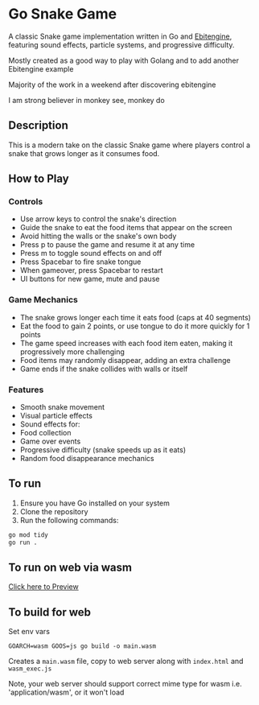 # Go Snake Game

A classic Snake game implementation written in Go and [Ebitengine](https://ebitengine.org/), featuring sound effects, particle systems, and progressive difficulty.

Mostly created as a good way to play with Golang and to add another Ebitengine example

Majority of the work in a weekend after discovering ebitengine

I am strong believer in monkey see, monkey do

## Description

This is a modern take on the classic Snake game where players control a snake that grows longer as it consumes food. 

## How to Play

### Controls
- Use arrow keys to control the snake's direction
- Guide the snake to eat the food items that appear on the screen
- Avoid hitting the walls or the snake's own body
- Press p to pause the game and resume it at any time
- Press m to toggle sound effects on and off
- Press Spacebar to fire snake tongue
- When gameover, press Spacebar to restart
- UI buttons for new game, mute and pause

### Game Mechanics
- The snake grows longer each time it eats food (caps at 40 segments)
- Eat the food to gain 2 points, or use tongue to do it more quickly for 1 points
- The game speed increases with each food item eaten, making it progressively more challenging
- Food items may randomly disappear, adding an extra challenge
- Game ends if the snake collides with walls or itself

### Features
- Smooth snake movement
- Visual particle effects
- Sound effects for:
- Food collection
- Game over events
- Progressive difficulty (snake speeds up as it eats)
- Random food disappearance mechanics

## To run

1. Ensure you have Go installed on your system
2. Clone the repository
3. Run the following commands:
```bash
go mod tidy
go run .
```

## To run on web via wasm

[Click here to Preview](https://acid.seedhost.eu/seedbod/snake)

## To build for web

Set env vars
```
GOARCH=wasm GOOS=js go build -o main.wasm
```

Creates a `main.wasm` file, copy to web server along with `index.html` and `wasm_exec.js`

Note, your web server should support correct mime type for wasm i.e.  'application/wasm', or it won't load
